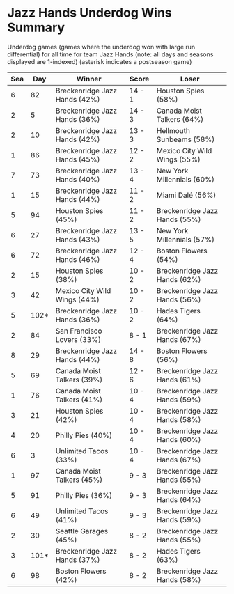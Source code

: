 # Jazz Hands Underdog Wins Summary



Underdog games (games where the underdog won with large run differential) for all time for team Jazz Hands (note: all days and seasons displayed are 1-indexed) (asterisk indicates a postseason game)


| Sea | Day | Winner | Score | Loser | 
| ------ |------ |------ |------ |------ |
| 6 | 82 | Breckenridge Jazz Hands (42%) | 14 - 1 | Houston Spies (58%) | 
| 2 | 5 | Breckenridge Jazz Hands (36%) | 14 - 3 | Canada Moist Talkers (64%) | 
| 2 | 10 | Breckenridge Jazz Hands (42%) | 13 - 3 | Hellmouth Sunbeams (58%) | 
| 1 | 86 | Breckenridge Jazz Hands (45%) | 12 - 2 | Mexico City Wild Wings (55%) | 
| 7 | 73 | Breckenridge Jazz Hands (40%) | 13 - 4 | New York Millennials (60%) | 
| 1 | 15 | Breckenridge Jazz Hands (44%) | 11 - 2 | Miami Dalé (56%) | 
| 5 | 94 | Houston Spies (45%) | 11 - 2 | Breckenridge Jazz Hands (55%) | 
| 6 | 27 | Breckenridge Jazz Hands (43%) | 13 - 5 | New York Millennials (57%) | 
| 6 | 72 | Breckenridge Jazz Hands (46%) | 12 - 4 | Boston Flowers (54%) | 
| 2 | 15 | Houston Spies (38%) | 10 - 2 | Breckenridge Jazz Hands (62%) | 
| 3 | 42 | Mexico City Wild Wings (44%) | 10 - 2 | Breckenridge Jazz Hands (56%) | 
| 5 | 102* | Breckenridge Jazz Hands (36%) | 10 - 2 | Hades Tigers (64%) | 
| 2 | 84 | San Francisco Lovers (33%) | 8 - 1 | Breckenridge Jazz Hands (67%) | 
| 8 | 29 | Breckenridge Jazz Hands (44%) | 14 - 8 | Boston Flowers (56%) | 
| 5 | 69 | Canada Moist Talkers (39%) | 12 - 6 | Breckenridge Jazz Hands (61%) | 
| 1 | 76 | Canada Moist Talkers (41%) | 10 - 4 | Breckenridge Jazz Hands (59%) | 
| 3 | 21 | Houston Spies (42%) | 10 - 4 | Breckenridge Jazz Hands (58%) | 
| 4 | 20 | Philly Pies (40%) | 10 - 4 | Breckenridge Jazz Hands (60%) | 
| 6 | 3 | Unlimited Tacos (33%) | 10 - 4 | Breckenridge Jazz Hands (67%) | 
| 1 | 97 | Canada Moist Talkers (45%) | 9 - 3 | Breckenridge Jazz Hands (55%) | 
| 5 | 91 | Philly Pies (36%) | 9 - 3 | Breckenridge Jazz Hands (64%) | 
| 6 | 49 | Unlimited Tacos (41%) | 9 - 3 | Breckenridge Jazz Hands (59%) | 
| 2 | 30 | Seattle Garages (45%) | 8 - 2 | Breckenridge Jazz Hands (55%) | 
| 3 | 101* | Breckenridge Jazz Hands (37%) | 8 - 2 | Hades Tigers (63%) | 
| 6 | 98 | Boston Flowers (42%) | 8 - 2 | Breckenridge Jazz Hands (58%) | 


